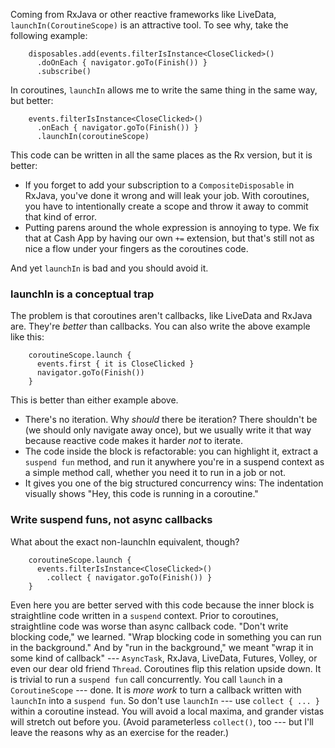 Coming from RxJava or other reactive frameworks like LiveData, `launchIn(CoroutineScope)` is an attractive tool. To see why, take the following example:

        disposables.add(events.filterIsInstance<CloseClicked>()
          .doOnEach { navigator.goTo(Finish()) }
          .subscribe()

In coroutines, `launchIn` allows me to write the same thing in the same way, but better:

        events.filterIsInstance<CloseClicked>()
          .onEach { navigator.goTo(Finish()) }
          .launchIn(coroutineScope)

This code can be written in all the same places as the Rx version, but it is better:

* If you forget to add your subscription to a `CompositeDisposable` in RxJava, you've done it wrong and will leak your job. With coroutines, you have to intentionally create a scope and throw it away to commit that kind of error.
* Putting parens around the whole expression is annoying to type. We fix that at Cash App by having our own `+=` extension, but that's still not as nice a flow under your fingers as the coroutines code.

And yet `launchIn` is bad and you should avoid it.

### launchIn is a conceptual trap

The problem is that coroutines aren't callbacks, like LiveData and RxJava are. They're _better_ than callbacks.
You can also write the above example like this:

        coroutineScope.launch {
          events.first { it is CloseClicked }
          navigator.goTo(Finish())
        }

This is better than either example above.

* There's no iteration. Why _should_ there be iteration? There shouldn't be (we should only navigate away once), but we usually write it that way because reactive code makes it harder _not_ to iterate.
* The code inside the block is refactorable: you can highlight it, extract a `suspend fun` method, and run it anywhere you're in a suspend context as a simple method call, whether you need it to run in a job or not.
* It gives you one of the big structured concurrency wins: The indentation visually shows "Hey, this code is running in a coroutine."

### Write suspend funs, not async callbacks

What about the exact non-launchIn equivalent, though?

        coroutineScope.launch {
          events.filterIsInstance<CloseClicked>()
            .collect { navigator.goTo(Finish()) }
        }

Even here you are better served with this code because the inner block is straightline code written in a `suspend` context.
Prior to coroutines, straightline code was worse than async callback code. "Don't write blocking code," we learned. "Wrap blocking code in something you can run in the background." And by "run in the background," we meant "wrap it in some kind of callback" --- `AsyncTask`, RxJava, LiveData, Futures, Volley, or even our dear old friend `Thread`.
Coroutines flip this relation upside down. It is trivial to run a `suspend fun` call concurrently. You call `launch` in a `CoroutineScope` --- done. It is _more work_ to turn a callback written with `launchIn` into a `suspend fun`.
So don't use `launchIn` --- use `collect { ... }` within a coroutine instead. You will avoid a local maxima, and grander vistas will stretch out before you.
(Avoid parameterless `collect()`, too --- but I'll leave the reasons why as an exercise for the reader.)
